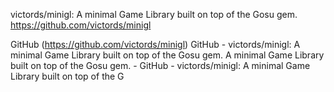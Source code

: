 
victords/minigl: A minimal Game Library built on top of the Gosu gem.
https://github.com/victords/minigl

GitHub (https://github.com/victords/minigl)
GitHub - victords/minigl: A minimal Game Library built on top of the Gosu gem.
A minimal Game Library built on top of the Gosu gem. - GitHub - victords/minigl: A minimal Game Library built on top of the G

